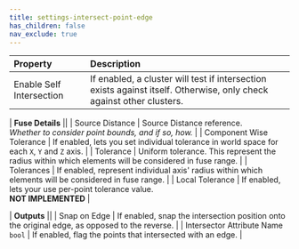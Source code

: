 ```yaml
---
title: settings-intersect-point-edge
has_children: false
nav_exclude: true
---
```


| Property       | Description          |
|:-------------|:------------------|
| Enable Self Intersection  | If enabled, a cluster will test if intersection exists against itself. Otherwise, only check against other clusters.  |

| **Fuse Details** ||
| Source Distance           | Source Distance reference.<br>*Whether to consider point bounds, and if so, how.*  |
| Component Wise Tolerance  | If enabled, lets you set individual tolerance in world space for each `X`, `Y` and `Z` axis.  |
| Tolerance                 | Uniform tolerance. This represent the radius within which elements will be considered in fuse range.  |
| Tolerances                | If enabled, represent individual axis' radius within which elements will be considered in fuse range.  |
| Local Tolerance           | If enabled, lets your use per-point tolerance value.<br>**NOT IMPLEMENTED**  |

| **Outputs** ||
| Snap on Edge        | If enabled, snap the intersection position onto the original edge, as opposed to the reverse. |
| <span class="eout">Intersector Attribute Name</span><br>`bool`    | If enabled, flag the points that intersected with an edge. |
